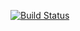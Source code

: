 [![Build Status](https://travis-ci.com/mottapd/fj22-ingressos.svg?branch=master)](https://travis-ci.com/mottapd/fj22-ingressos)